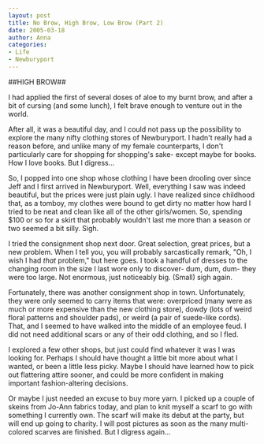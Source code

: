 ```yaml
---
layout: post
title: No Brow, High Brow, Low Brow (Part 2)
date: 2005-03-18
author: Anna
categories:
- Life
- Newburyport
---
```


##HIGH BROW##

I had applied the first of several doses of aloe to my burnt brow, and after a bit of cursing (and some lunch), I felt brave enough to venture out in the world.

After all, it was a beautiful day, and I could not pass up the possibility to explore the many nifty clothing stores of Newburyport. I hadn't really had a reason before, and unlike many of my female counterparts, I don't particularly care for shopping for shopping's sake- except maybe for books. How I love books. But I digress...

So, I popped into one shop whose clothing I have been drooling over since Jeff and I first arrived in Newburyport. Well, everything I saw was indeed beautiful, but the prices were just plain ugly. I have realized since childhood that, as a tomboy, my clothes were bound to get dirty no matter how hard I tried to be neat and clean like all of the other girls/women. So, spending $100 or so for a skirt that probably wouldn't last me more than a season or two seemed a bit silly. Sigh.

I tried the consignment shop next door. Great selection, great prices, but a new problem. When I tell you, you will probably sarcastically remark, "Oh, I wish I had <i>that</i> problem," but here goes. I took a handful of dresses to the changing room in the size I last wore only to discover- dum, dum, dum- they were too large. Not enormous, just noticeably big. (Small) sigh again.

Fortunately, there was another consignment shop in town. Unfortunately, they were only seemed to carry items that were: overpriced (many were as much or more expensive than the new clothing store), dowdy (lots of weird floral patterns and shoulder pads), or weird (a pair of suede-like cords). That, and I seemed to have walked into the middle of an employee feud. I did not need additional scars or any of their odd clothing, and so I fled.

I explored a few other shops, but just could find whatever it was I was looking for. Perhaps I should have thought a little bit more about what I wanted, or been a little less picky. Maybe I should have learned how to pick out flattering attire sooner, and could be more confident in making important fashion-altering decisions.

Or maybe I just needed an excuse to buy more yarn. I picked up a couple of skeins from Jo-Ann fabrics today, and plan to knit myself a scarf to go with something I currently own. The scarf will make its debut at the party, but will end up going to charity. I will post pictures as soon as the many multi-colored scarves are finished. But I digress again...